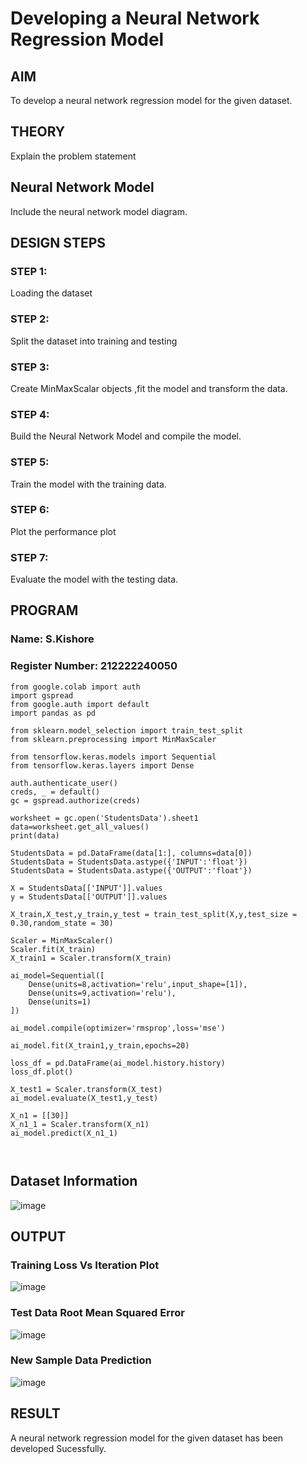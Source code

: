 # Developing a Neural Network Regression Model

## AIM

To develop a neural network regression model for the given dataset.

## THEORY

Explain the problem statement

## Neural Network Model

Include the neural network model diagram.

## DESIGN STEPS

### STEP 1:

Loading the dataset

### STEP 2:

Split the dataset into training and testing

### STEP 3:

Create MinMaxScalar objects ,fit the model and transform the data.

### STEP 4:

Build the Neural Network Model and compile the model.

### STEP 5:

Train the model with the training data.

### STEP 6:

Plot the performance plot

### STEP 7:

Evaluate the model with the testing data.

## PROGRAM
### Name: S.Kishore
### Register Number: 212222240050
```
from google.colab import auth
import gspread
from google.auth import default
import pandas as pd

from sklearn.model_selection import train_test_split
from sklearn.preprocessing import MinMaxScaler

from tensorflow.keras.models import Sequential
from tensorflow.keras.layers import Dense

auth.authenticate_user()
creds, _ = default()
gc = gspread.authorize(creds)

worksheet = gc.open('StudentsData').sheet1
data=worksheet.get_all_values()
print(data)

StudentsData = pd.DataFrame(data[1:], columns=data[0])
StudentsData = StudentsData.astype({'INPUT':'float'})
StudentsData = StudentsData.astype({'OUTPUT':'float'})

X = StudentsData[['INPUT']].values
y = StudentsData[['OUTPUT']].values

X_train,X_test,y_train,y_test = train_test_split(X,y,test_size = 0.30,random_state = 30)

Scaler = MinMaxScaler()
Scaler.fit(X_train)
X_train1 = Scaler.transform(X_train)

ai_model=Sequential([
    Dense(units=8,activation='relu',input_shape=[1]),
    Dense(units=9,activation='relu'),
    Dense(units=1)
])

ai_model.compile(optimizer='rmsprop',loss='mse')

ai_model.fit(X_train1,y_train,epochs=20)

loss_df = pd.DataFrame(ai_model.history.history)
loss_df.plot()

X_test1 = Scaler.transform(X_test)
ai_model.evaluate(X_test1,y_test)

X_n1 = [[30]]
X_n1_1 = Scaler.transform(X_n1)
ai_model.predict(X_n1_1)



```
## Dataset Information

![image](https://github.com/Kishore2o/basic-nn-model/assets/118679883/a811ee65-fa6f-46a7-b389-e7eda21f79ec)


## OUTPUT

### Training Loss Vs Iteration Plot

![image](https://github.com/Kishore2o/basic-nn-model/assets/118679883/af8b8cad-0f5c-44fd-9994-40bea9235623)


### Test Data Root Mean Squared Error

![image](https://github.com/Kishore2o/basic-nn-model/assets/118679883/477739e8-9481-4f1f-aeb9-71a56e750115)


### New Sample Data Prediction

![image](https://github.com/Kishore2o/basic-nn-model/assets/118679883/c4eb4d5c-c6f4-4cb3-ae58-6799758623b6)


## RESULT


A neural network regression model for the given dataset has been developed Sucessfully.
